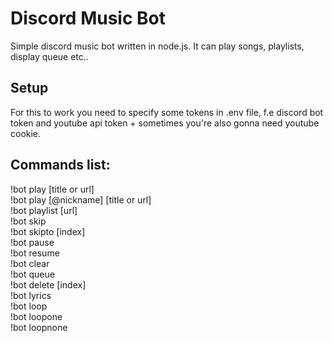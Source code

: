 # Discord Music Bot
Simple discord music bot written in node.js. It can play songs, playlists, display queue etc..

## Setup
For this to work you need to specify some tokens in .env file,
f.e discord bot token and youtube api token + sometimes you're also gonna need youtube cookie.

## Commands list:
!bot play [title or url]  
!bot play [@nickname] [title or url]  
!bot playlist [url]    
!bot skip   
!bot skipto [index]  
!bot pause  
!bot resume  
!bot clear   
!bot queue   
!bot delete [index]  
!bot lyrics  
!bot loop  
!bot loopone  
!bot loopnone  
